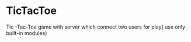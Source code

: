 # TicTacToe
Tic -Tac-Toe game with server which connect two users for play( use only built-in modules)
